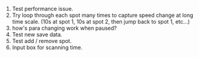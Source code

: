 1. Test performance issue.
2. Try loop through each spot many times to capture speed change at long time
scale. (10s at spot 1, 10s at spot 2, then jump back to spot 1, etc...)
3. how's para changing work when paused?
4. Test new save data.
5. Test add / remove spot.
6. Input box for scanning time.
